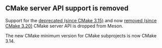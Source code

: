 ## CMake server API support is removed

Support for the
[deprecated (since CMake 3.15)](https://cmake.org/cmake/help/latest/release/3.15.html#deprecated-and-removed-features)
and now
[removed (since CMake 3.20)](https://cmake.org/cmake/help/latest/release/3.20.html#deprecated-and-removed-features)
CMake server API is dropped from Meson.

The new CMake minimum version for CMake subprojects is now CMake 3.14.
